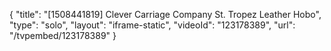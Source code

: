 {
    "title": "[1508441819] Clever Carriage Company St. Tropez Leather Hobo",
    "type": "solo",
    "layout": "iframe-static",
    "videoId": "123178389",
    "url": "\/tvpembed\/123178389"
}